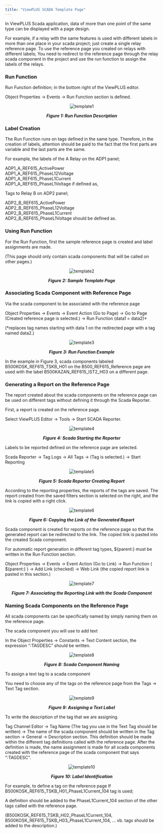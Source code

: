 ```yaml
---
title: "ViewPLUS SCADA Template Page"
---
```


In ViewPLUS Scada application, data of more than one point of the same type can be displayed with a page design.

For example, if a relay with the same features is used with different labels in more than one place in your scada project; just create a single relay reference page. To use the reference page you created on relays with different labels; You need to redirect to the reference page through the relay scada component in the project and use the run function to assign the labels of the relays.

### Run Function

Run Function definition; in the bottom right of the ViewPLUS editor.

Object Properties -> Events -> Run Function section is defined.

<center>

![template1](/img/template1.png)
***<center>Figure 1: Run Function Description</center>***

</center>

### Label Creation

The Run Function runs on tags defined in the same type. Therefore, in the creation of labels, attention should be paid to the fact that the first parts are variable and the last parts are the same.

For example, the labels of the A Relay on the ADP1 panel;

ADP1_A_REF615_ActivePower  
ADP1_A_REF615_PhaseL12Voltage   
ADP1_A_REF615_PhaseL1Current   
ADP1_A_REF615_PhaseL1Voltage if defined as,

Tags to Relay B on ADP2 panel;

ADP2_B_REF615_ActivePower   
ADP2_B_REF615_PhaseL12Voltage  
ADP2_B_REF615_PhaseL1Current   
ADP2_B_REF615_PhaseL1Voltage should be defined as.   

### Using Run Function

For the Run Function, first the sample reference page is created and label assignments are made.

(This page should only contain scada components that will be called on other pages.)

<center>

![template2](/img/template2.png)
***<center>Figure 2: Sample Template Page</center>***

</center>

### Associating Scada Component with Reference Page

Via the scada component to be associated with the reference page

Object Properties -> Events -> Event Action (Go to Page) -> Go to Page (Created reference page is selected.) -> Run Function (data1 = data2)* 

(*replaces tag names starting with data 1 on the redirected page with a tag named data2.)

<center>

![template3](/img/template3.png)
***<center>Figure 3: Run Function Example</center>***

</center>

In the example in Figure 3, scada components labeled B500KOSK_REF615_TSKB_H01 on the B500_REF615_Reference page are used with the label B500KAZAN_REF615_IST2_H03 on a different page.

### Generating a Report on the Reference Page

The report created about the scada components on the reference page can be used on different tags without defining it through the Scada Reporter.

First, a report is created on the reference page.

Select ViewPLUS Editor -> Tools -> Start SCADA Reporter.

<center>

![template4](/img/template4.png)
***<center>Figure 4: Scada Starting the Reporter</center>***

</center>

Labels to be reported defined on the reference page are selected.

Scada Reporter -> Tag Logs -> All Tags -> (Tag is selected.) -> Start Reporting

<center>

![template5](/img/template5.png)
***<center>Figure 5: Scada Reporter Creating Report</center>***

</center>

According to the reporting properties, the reports of the tags are saved. The report created from the saved filters section is selected on the right, and the link is copied with a right click.

<center>

![template6](/img/template6.png)
***<center>Figure 6: Copying the Link of the Generated Report</center>***

</center>

Scada component is created for reports on the reference page so that the generated report can be redirected to the link. The copied link is pasted into the created Scada component.

For automatic report generation in different tag types, ${parent:} must be written in the Run Function section.

Object Properties -> Events -> Event Action (Go to Link) -> Run Function ( ${parent:} ) -> Add Link (checked) -> Web Link (the copied report link is pasted in this section.)

<center>

![template7](/img/template7.png)
***<center>Figure 7: Associating the Reporting Link with the Scada Component</center>***

</center>

### Naming Scada Components on the Reference Page

All scada components can be specifically named by simply naming them on the reference page.

The scada component you will use to add text

In the Object Properties -> Constants -> Text Content section, the expression “:TAGDESC” should be written.

<center>

![template8](/img/template8.png)
***<center>Figure 8: Scada Component Naming</center>***

</center>

To assign a text tag to a scada component

You need to choose any of the tags on the reference page from the Tags -> Text Tag section.

<center>

![template9](/img/template9.png)
***<center>Figure 9: Assigning a Text Label</center>***

</center>

To write the description of the tag that we are assigning.

Tag Channel Editor -> Tag Name (The tag you use in the Text Tag should be written) -> The name of the scada component should be written in the Tag section -> General -> Description section. This definition should be made within the different tag definitions called with the reference page. After the definition is made, the name assignment is made for all scada components created with the reference page of the scada component that says ":TAGDESC".

<center>

![template10](/img/template10.png)
***<center>Figure 10: Label Identification</center>***

</center>

For example, to define a tag on the reference page If B500KOSK_REF615_TSKB_H01_PhaseL1Current_104 tag is used;

A definition should be added to the PhaseL1Current_104 section of the other tags called with the reference page.

(B500KOSK_REF615_TSKB_H02_PhaseL1Current_104, B500KOSK_REF615_TSKB_H03_PhaseL1Current_104, ... vb. tags should be added to the description.)